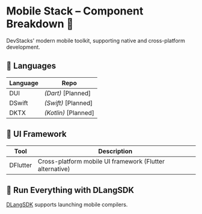 # Mobile Stack – Component Breakdown 📱

DevStacks' modern mobile toolkit, supporting native and cross-platform development.

## 📲 Languages

| Language | Repo |
|----------|------|
| DUI      | *(Dart)* [Planned] |
| DSwift   | *(Swift)* [Planned] |
| DKTX     | *(Kotlin)* [Planned] |

## 🌈 UI Framework

| Tool      | Description |
|-----------|-------------|
| DFlutter  | Cross-platform mobile UI framework (Flutter alternative) |

## 🔗 Run Everything with DLangSDK

[DLangSDK](https://github.com/DevStacks-io/DLangSDK) supports launching mobile compilers.

